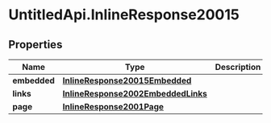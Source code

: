 # UntitledApi.InlineResponse20015

## Properties

Name | Type | Description | Notes
------------ | ------------- | ------------- | -------------
**embedded** | [**InlineResponse20015Embedded**](InlineResponse20015Embedded.md) |  | 
**links** | [**InlineResponse2002EmbeddedLinks**](InlineResponse2002EmbeddedLinks.md) |  | 
**page** | [**InlineResponse2001Page**](InlineResponse2001Page.md) |  | 


